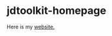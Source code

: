 # jdtoolkit-homepage
Here is my <a href="https://clairemillr.github.io/jdtoolkit-homepage/">website.</a>
